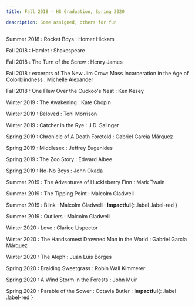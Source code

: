 ```yaml
---
title: Fall 2018 - HS Graduation, Spring 2020

description: Some assigned, others for fun
---
```


Summer 2018
  : Rocket Boys
    : Homer Hickam 

Fall 2018
  : Hamlet
    : Shakespeare

Fall 2018
  : The Turn of the Screw
    : Henry James

Fall 2018
  : excerpts of The New Jim Crow\: Mass Incarceration in the Age of Colorblindness
    : Michelle Alexander

Fall 2018
  : One Flew Over the Cuckoo's Nest
    : Ken Kesey

Winter 2019
  : The Awakening
    : Kate Chopin

Winter 2019
  : Beloved
    : Toni Morrison

Winter 2019
  : Catcher in the Rye
    : J.D. Salinger

Spring 2019
  : Chronicle of A Death Foretold
    : Gabriel García Márquez

Spring 2019
  : Middlesex
    : Jeffrey Eugenides

Spring 2019
  : The Zoo Story
    : Edward Albee

Spring 2019
  : No-No Boys
    : John Okada

Summer 2019
  : The Adventures of Huckleberry Finn
    : Mark Twain

Summer 2019
  : The Tipping Point
    : Malcolm Gladwell

Summer 2019
  : Blink
    : Malcolm Gladwell
: **Impactful**{: .label .label-red }

Summer 2019
  : Outliers
    : Malcolm Gladwell

Winter 2020
  : Love
    : Clarice Lispector

Winter 2020
  : The Handsomest Drowned Man in the World
    : Gabriel García Márquez

Winter 2020
  : The Aleph
    : Juan Luis Borges

Spring 2020
  : Braiding Sweetgrass
    : Robin Wall Kimmerer

Spring 2020
  : A Wind Storm in the Forests
    : John Muir

Spring 2020
  : Parable of the Sower
    : Octavia Butler
: **Impactful**{: .label .label-red }




[comment]: <> (Oct 8)

[comment]: <> (: **Lab**{: .label .label-purple } [Resizing Arrays]&#40;#&#41;)

